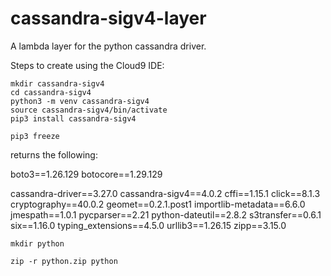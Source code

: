 # cassandra-sigv4-layer

A lambda layer for the python cassandra driver.

Steps to create using the Cloud9 IDE:

```
mkdir cassandra-sigv4
cd cassandra-sigv4
python3 -m venv cassandra-sigv4
source cassandra-sigv4/bin/activate
pip3 install cassandra-sigv4

```

```
pip3 freeze
```

returns the following:

boto3==1.26.129
botocore==1.29.129

cassandra-driver==3.27.0
cassandra-sigv4==4.0.2
cffi==1.15.1
click==8.1.3
cryptography==40.0.2
geomet==0.2.1.post1
importlib-metadata==6.6.0
jmespath==1.0.1
pycparser==2.21
python-dateutil==2.8.2
s3transfer==0.6.1
six==1.16.0
typing_extensions==4.5.0
urllib3==1.26.15
zipp==3.15.0


```
mkdir python
```


```
zip -r python.zip python
```
